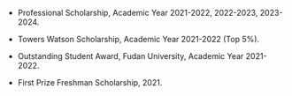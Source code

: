 - Professional Scholarship, Academic Year 2021-2022, 2022-2023, 2023-2024.

- Towers Watson Scholarship, Academic Year 2021-2022 (Top 5\%).

- Outstanding Student Award, Fudan University, Academic Year 2021-2022.

- First Prize Freshman Scholarship, 2021.
